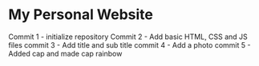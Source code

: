 # My Personal Website
Commit 1 - initialize repository
Commit 2 - Add basic HTML, CSS and JS files
commit 3 - Add title and sub title
commit 4 - Add a photo
commit 5 - Added cap and made cap rainbow